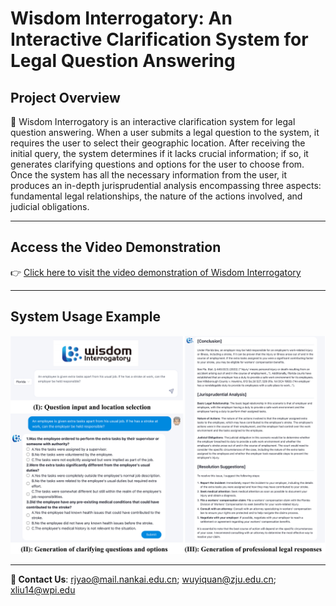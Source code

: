 # Wisdom Interrogatory: An Interactive Clarification System for Legal Question Answering


## Project Overview
🌟 Wisdom Interrogatory is an interactive clarification system for legal question answering. When a user submits a legal question to the system, it requires the user to select their geographic location. After receiving the initial query, the system determines if it lacks crucial information; if so, it generates clarifying questions and options for the user to choose from. Once the system has all the necessary information from the user, it produces an in-depth jurisprudential analysis encompassing three aspects: fundamental legal relationships, the nature of the actions involved, and judicial obligations.

---

## Access the Video Demonstration

👉 [Click here to visit the video demonstration of Wisdom Interrogatory](https://drive.google.com/file/d/1R_gEbd7tQ7UhvwLmyS3NA4rIH8engrlj/view?usp=sharing)

---

## System Usage Example

![image](https://github.com/RujingYao/Wisdom-Interrogatory/blob/main/image/system-usage.png)


---

**📧 Contact Us**: rjyao@mail.nankai.edu.cn; wuyiquan@zju.edu.cn; xliu14@wpi.edu  
